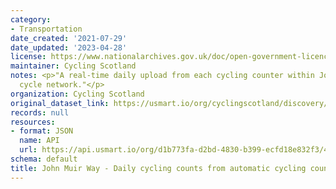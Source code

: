 ```yaml
---
category:
- Transportation
date_created: '2021-07-29'
date_updated: '2023-04-28'
license: https://www.nationalarchives.gov.uk/doc/open-government-licence/version/3/
maintainer: Cycling Scotland
notes: <p>"A real-time daily upload from each cycling counter within John Muir Way's
  cycle network."</p>
organization: Cycling Scotland
original_dataset_link: https://usmart.io/org/cyclingscotland/discovery/discovery-view-detail/80b5351e-5280-426d-a8ae-5af79ad2afbb
records: null
resources:
- format: JSON
  name: API
  url: https://api.usmart.io/org/d1b773fa-d2bd-4830-b399-ecfd18e832f3/4709d578-f2b6-4584-b8e2-4512c5936f65/1/urql
schema: default
title: John Muir Way - Daily cycling counts from automatic cycling counters
---
```

